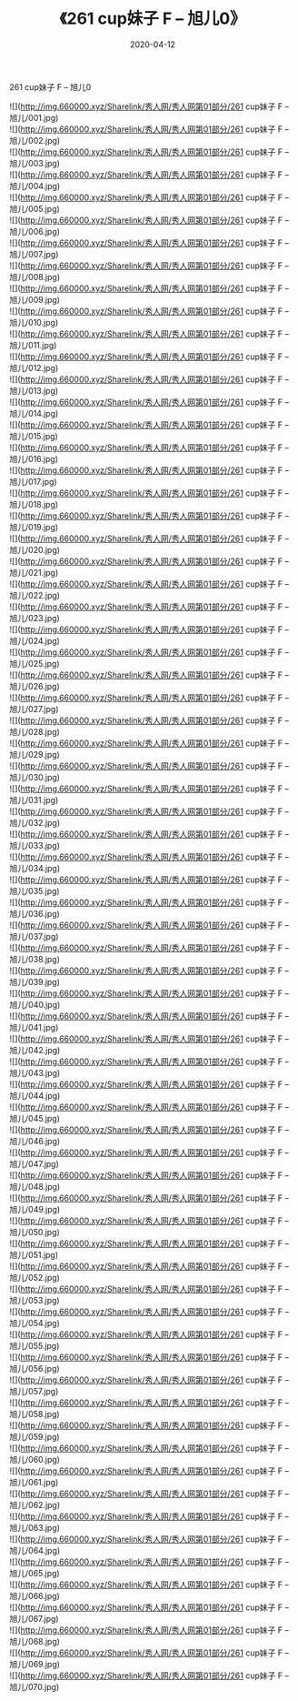 ﻿---
layout: post
title:  《261 cup妹子 F – 旭儿0》
date:   2020-04-12
img: http://img.660000.xyz/Sharelink/秀人网/秀人网第01部分/261 cup妹子 F – 旭儿0/000.jpg
categories: [美女, 清纯, 唯美]
---

261 cup妹子 F – 旭儿0

  ![](http://img.660000.xyz/Sharelink/秀人网/秀人网第01部分/261 cup妹子 F – 旭儿/001.jpg) <br> ![](http://img.660000.xyz/Sharelink/秀人网/秀人网第01部分/261 cup妹子 F – 旭儿/002.jpg) <br> ![](http://img.660000.xyz/Sharelink/秀人网/秀人网第01部分/261 cup妹子 F – 旭儿/003.jpg) <br> ![](http://img.660000.xyz/Sharelink/秀人网/秀人网第01部分/261 cup妹子 F – 旭儿/004.jpg) <br> ![](http://img.660000.xyz/Sharelink/秀人网/秀人网第01部分/261 cup妹子 F – 旭儿/005.jpg) <br> ![](http://img.660000.xyz/Sharelink/秀人网/秀人网第01部分/261 cup妹子 F – 旭儿/006.jpg) <br> ![](http://img.660000.xyz/Sharelink/秀人网/秀人网第01部分/261 cup妹子 F – 旭儿/007.jpg) <br> ![](http://img.660000.xyz/Sharelink/秀人网/秀人网第01部分/261 cup妹子 F – 旭儿/008.jpg) <br> ![](http://img.660000.xyz/Sharelink/秀人网/秀人网第01部分/261 cup妹子 F – 旭儿/009.jpg) <br> ![](http://img.660000.xyz/Sharelink/秀人网/秀人网第01部分/261 cup妹子 F – 旭儿/010.jpg) <br> ![](http://img.660000.xyz/Sharelink/秀人网/秀人网第01部分/261 cup妹子 F – 旭儿/011.jpg) <br> ![](http://img.660000.xyz/Sharelink/秀人网/秀人网第01部分/261 cup妹子 F – 旭儿/012.jpg) <br> ![](http://img.660000.xyz/Sharelink/秀人网/秀人网第01部分/261 cup妹子 F – 旭儿/013.jpg) <br> ![](http://img.660000.xyz/Sharelink/秀人网/秀人网第01部分/261 cup妹子 F – 旭儿/014.jpg) <br> ![](http://img.660000.xyz/Sharelink/秀人网/秀人网第01部分/261 cup妹子 F – 旭儿/015.jpg) <br> ![](http://img.660000.xyz/Sharelink/秀人网/秀人网第01部分/261 cup妹子 F – 旭儿/016.jpg) <br> ![](http://img.660000.xyz/Sharelink/秀人网/秀人网第01部分/261 cup妹子 F – 旭儿/017.jpg) <br> ![](http://img.660000.xyz/Sharelink/秀人网/秀人网第01部分/261 cup妹子 F – 旭儿/018.jpg) <br> ![](http://img.660000.xyz/Sharelink/秀人网/秀人网第01部分/261 cup妹子 F – 旭儿/019.jpg) <br> ![](http://img.660000.xyz/Sharelink/秀人网/秀人网第01部分/261 cup妹子 F – 旭儿/020.jpg) <br> ![](http://img.660000.xyz/Sharelink/秀人网/秀人网第01部分/261 cup妹子 F – 旭儿/021.jpg) <br> ![](http://img.660000.xyz/Sharelink/秀人网/秀人网第01部分/261 cup妹子 F – 旭儿/022.jpg) <br> ![](http://img.660000.xyz/Sharelink/秀人网/秀人网第01部分/261 cup妹子 F – 旭儿/023.jpg) <br> ![](http://img.660000.xyz/Sharelink/秀人网/秀人网第01部分/261 cup妹子 F – 旭儿/024.jpg) <br> ![](http://img.660000.xyz/Sharelink/秀人网/秀人网第01部分/261 cup妹子 F – 旭儿/025.jpg) <br> ![](http://img.660000.xyz/Sharelink/秀人网/秀人网第01部分/261 cup妹子 F – 旭儿/026.jpg) <br> ![](http://img.660000.xyz/Sharelink/秀人网/秀人网第01部分/261 cup妹子 F – 旭儿/027.jpg) <br> ![](http://img.660000.xyz/Sharelink/秀人网/秀人网第01部分/261 cup妹子 F – 旭儿/028.jpg) <br> ![](http://img.660000.xyz/Sharelink/秀人网/秀人网第01部分/261 cup妹子 F – 旭儿/029.jpg) <br> ![](http://img.660000.xyz/Sharelink/秀人网/秀人网第01部分/261 cup妹子 F – 旭儿/030.jpg) <br> ![](http://img.660000.xyz/Sharelink/秀人网/秀人网第01部分/261 cup妹子 F – 旭儿/031.jpg) <br> ![](http://img.660000.xyz/Sharelink/秀人网/秀人网第01部分/261 cup妹子 F – 旭儿/032.jpg) <br> ![](http://img.660000.xyz/Sharelink/秀人网/秀人网第01部分/261 cup妹子 F – 旭儿/033.jpg) <br> ![](http://img.660000.xyz/Sharelink/秀人网/秀人网第01部分/261 cup妹子 F – 旭儿/034.jpg) <br> ![](http://img.660000.xyz/Sharelink/秀人网/秀人网第01部分/261 cup妹子 F – 旭儿/035.jpg) <br> ![](http://img.660000.xyz/Sharelink/秀人网/秀人网第01部分/261 cup妹子 F – 旭儿/036.jpg) <br> ![](http://img.660000.xyz/Sharelink/秀人网/秀人网第01部分/261 cup妹子 F – 旭儿/037.jpg) <br> ![](http://img.660000.xyz/Sharelink/秀人网/秀人网第01部分/261 cup妹子 F – 旭儿/038.jpg) <br> ![](http://img.660000.xyz/Sharelink/秀人网/秀人网第01部分/261 cup妹子 F – 旭儿/039.jpg) <br> ![](http://img.660000.xyz/Sharelink/秀人网/秀人网第01部分/261 cup妹子 F – 旭儿/040.jpg) <br> ![](http://img.660000.xyz/Sharelink/秀人网/秀人网第01部分/261 cup妹子 F – 旭儿/041.jpg) <br> ![](http://img.660000.xyz/Sharelink/秀人网/秀人网第01部分/261 cup妹子 F – 旭儿/042.jpg) <br> ![](http://img.660000.xyz/Sharelink/秀人网/秀人网第01部分/261 cup妹子 F – 旭儿/043.jpg) <br> ![](http://img.660000.xyz/Sharelink/秀人网/秀人网第01部分/261 cup妹子 F – 旭儿/044.jpg) <br> ![](http://img.660000.xyz/Sharelink/秀人网/秀人网第01部分/261 cup妹子 F – 旭儿/045.jpg) <br> ![](http://img.660000.xyz/Sharelink/秀人网/秀人网第01部分/261 cup妹子 F – 旭儿/046.jpg) <br> ![](http://img.660000.xyz/Sharelink/秀人网/秀人网第01部分/261 cup妹子 F – 旭儿/047.jpg) <br> ![](http://img.660000.xyz/Sharelink/秀人网/秀人网第01部分/261 cup妹子 F – 旭儿/048.jpg) <br> ![](http://img.660000.xyz/Sharelink/秀人网/秀人网第01部分/261 cup妹子 F – 旭儿/049.jpg) <br> ![](http://img.660000.xyz/Sharelink/秀人网/秀人网第01部分/261 cup妹子 F – 旭儿/050.jpg) <br> ![](http://img.660000.xyz/Sharelink/秀人网/秀人网第01部分/261 cup妹子 F – 旭儿/051.jpg) <br> ![](http://img.660000.xyz/Sharelink/秀人网/秀人网第01部分/261 cup妹子 F – 旭儿/052.jpg) <br> ![](http://img.660000.xyz/Sharelink/秀人网/秀人网第01部分/261 cup妹子 F – 旭儿/053.jpg) <br> ![](http://img.660000.xyz/Sharelink/秀人网/秀人网第01部分/261 cup妹子 F – 旭儿/054.jpg) <br> ![](http://img.660000.xyz/Sharelink/秀人网/秀人网第01部分/261 cup妹子 F – 旭儿/055.jpg) <br> ![](http://img.660000.xyz/Sharelink/秀人网/秀人网第01部分/261 cup妹子 F – 旭儿/056.jpg) <br> ![](http://img.660000.xyz/Sharelink/秀人网/秀人网第01部分/261 cup妹子 F – 旭儿/057.jpg) <br> ![](http://img.660000.xyz/Sharelink/秀人网/秀人网第01部分/261 cup妹子 F – 旭儿/058.jpg) <br> ![](http://img.660000.xyz/Sharelink/秀人网/秀人网第01部分/261 cup妹子 F – 旭儿/059.jpg) <br> ![](http://img.660000.xyz/Sharelink/秀人网/秀人网第01部分/261 cup妹子 F – 旭儿/060.jpg) <br> ![](http://img.660000.xyz/Sharelink/秀人网/秀人网第01部分/261 cup妹子 F – 旭儿/061.jpg) <br> ![](http://img.660000.xyz/Sharelink/秀人网/秀人网第01部分/261 cup妹子 F – 旭儿/062.jpg) <br> ![](http://img.660000.xyz/Sharelink/秀人网/秀人网第01部分/261 cup妹子 F – 旭儿/063.jpg) <br> ![](http://img.660000.xyz/Sharelink/秀人网/秀人网第01部分/261 cup妹子 F – 旭儿/064.jpg) <br> ![](http://img.660000.xyz/Sharelink/秀人网/秀人网第01部分/261 cup妹子 F – 旭儿/065.jpg) <br> ![](http://img.660000.xyz/Sharelink/秀人网/秀人网第01部分/261 cup妹子 F – 旭儿/066.jpg) <br> ![](http://img.660000.xyz/Sharelink/秀人网/秀人网第01部分/261 cup妹子 F – 旭儿/067.jpg) <br> ![](http://img.660000.xyz/Sharelink/秀人网/秀人网第01部分/261 cup妹子 F – 旭儿/068.jpg) <br> ![](http://img.660000.xyz/Sharelink/秀人网/秀人网第01部分/261 cup妹子 F – 旭儿/069.jpg) <br> ![](http://img.660000.xyz/Sharelink/秀人网/秀人网第01部分/261 cup妹子 F – 旭儿/070.jpg) <br>